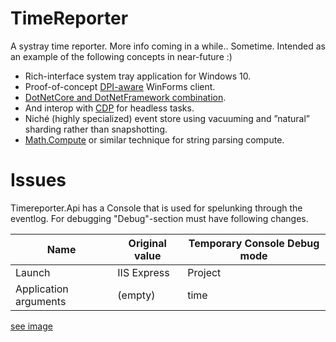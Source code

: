 # TimeReporter
A systray time reporter. More info coming in a while.. Sometime. Intended as an example of the following concepts in near-future :)
* Rich-interface system tray application for Windows 10. 
* Proof-of-concept [DPI-aware](https://stackoverflow.com/questions/4075802/creating-a-dpi-aware-application) WinForms client.
* [DotNetCore and DotNetFramework combination](https://docs.microsoft.com/en-us/dotnet/core/porting/project-structure).
* And interop with [CDP](https://github.com/cyrus-and/chrome-remote-interface) for headless tasks.
* Niché (highly specialized) event store using vacuuming and ”natural” sharding rather than snapshotting.
* [Math.Compute](https://stackoverflow.com/questions/3972854/parse-math-expression) or similar technique for string parsing compute. 

# Issues
Timereporter.Api has a Console that is used for spelunking through the eventlog. For debugging "Debug"-section must have following changes.

| Name | Original value | Temporary Console Debug mode | 
| ---- | -------------- | ---------------------------- |
| Launch | IIS Express  | Project | 
| Application arguments | (empty)  | time | 

[see image](debug.GIF)
